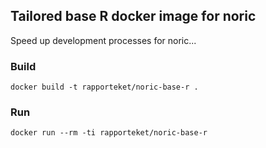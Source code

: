 ## Tailored base R docker image for noric

Speed up development processes for noric...

### Build
```docker build -t rapporteket/noric-base-r .```

### Run
```docker run --rm -ti rapporteket/noric-base-r```

